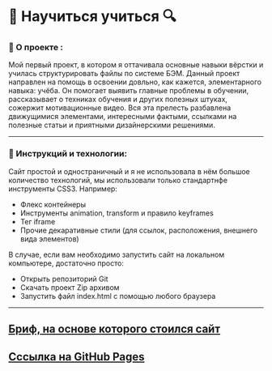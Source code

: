 # :mag_right: Научиться учиться :mag:

### :page_facing_up: О проекте :

Мой первый проект, в котором я оттачивала основные навыки вёрстки и училась структурировать файлы по системе БЭМ.
Данный проект направлен на помощь в освоении довльно, как кажется, элементарного навыка: учёба.
Он помогает выявить главные проблемы в обучении, рассказывает о техниках обучения и других полезных штуках, сожержит мотивационные видео.
Вся эта прелесть разбавлена движущимися элементами, интересными фактыми, ссылками на полезные статьи и приятными дизайнерскими решениями.

___


### :open_book: Инструкций и технологии:
Сайт простой и одностраничный и я не использовала в нём большое количество технологий, мы использовали только стандартнфе инструменты CSS3.
Например:
- Флекс контейнеры
- Инструменты animation, transform и правило keyframes
- Тег iframe
- Прочие декаративные стили (для ссылок, расположения, внешнего вида элементов)

В случае, если вам необходимо запустить сайт на локальном компьютере, достаточно просто:
- Открыть репозиторий Git
- Скачать проект Zip архивом
- Запустить файл index.html с помощью любого браузера

___


## [Бриф, на основе которого стоился сайт](https://code.s3.yandex.net/web-developer/project-1/sprint-1-brief.pdf)
## [Cссылка на GitHub Pages](https://sofalis.github.io/how-to-learn-main/)

